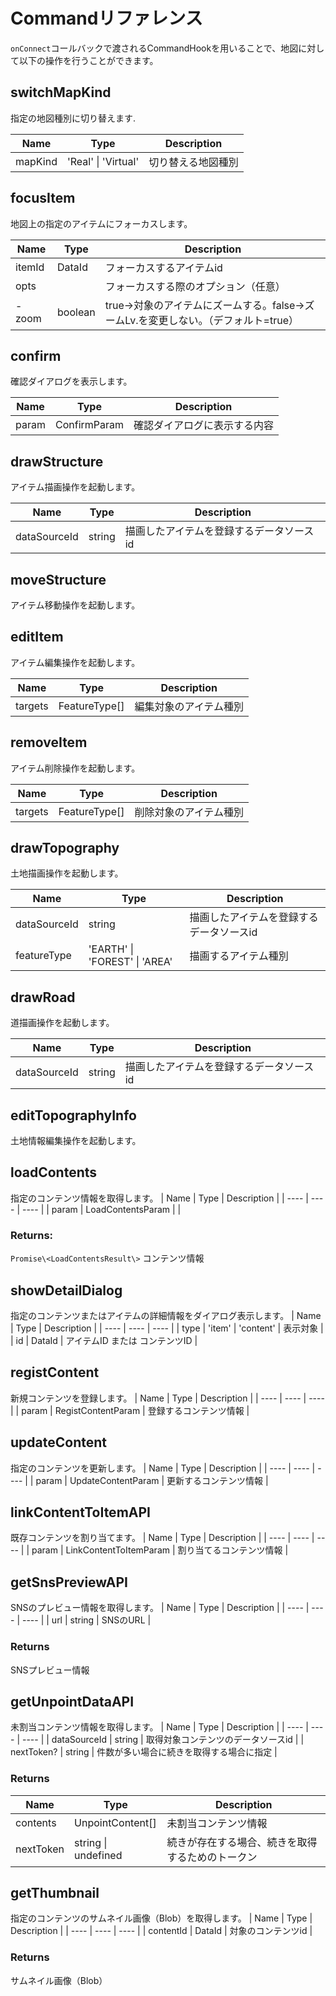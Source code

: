 # Commandリファレンス
`onConnect`コールバックで渡されるCommandHookを用いることで、地図に対して以下の操作を行うことができます。

## switchMapKind
指定の地図種別に切り替えます.

| Name | Type | Description |
| ---- | ---- | ---- |
 |mapKind | 'Real' \| 'Virtual' | 切り替える地図種別 |

## focusItem
地図上の指定のアイテムにフォーカスします。

| Name | Type | Description |
| ---- | ---- | ---- |
| itemId | DataId | フォーカスするアイテムid | 
| opts | | フォーカスする際のオプション（任意） |
| - zoom | boolean | true->対象のアイテムにズームする。false->ズームLv.を変更しない。（デフォルト=true）|

## confirm
確認ダイアログを表示します。

| Name | Type | Description |
| ---- | ---- | ---- |
| param | ConfirmParam | 確認ダイアログに表示する内容 |

## drawStructure
アイテム描画操作を起動します。

| Name | Type | Description |
| ---- | ---- | ---- |
| dataSourceId | string | 描画したアイテムを登録するデータソースid |

## moveStructure
アイテム移動操作を起動します。

## editItem
アイテム編集操作を起動します。

| Name | Type | Description |
| ---- | ---- | ---- |
| targets | FeatureType[] | 編集対象のアイテム種別 |


## removeItem
アイテム削除操作を起動します。

| Name | Type | Description |
| ---- | ---- | ---- |
| targets | FeatureType[] | 削除対象のアイテム種別 |

## drawTopography
土地描画操作を起動します。

| Name | Type | Description |
| ---- | ---- | ---- |
| dataSourceId | string | 描画したアイテムを登録するデータソースid |
| featureType | 'EARTH' \| 'FOREST' \| 'AREA' | 描画するアイテム種別 |

## drawRoad
道描画操作を起動します。

| Name | Type | Description |
| ---- | ---- | ---- |
| dataSourceId | string | 描画したアイテムを登録するデータソースid |

## editTopographyInfo
土地情報編集操作を起動します。

## loadContents
指定のコンテンツ情報を取得します。
| Name | Type | Description |
| ---- | ---- | ---- |
| param | LoadContentsParam | |

### Returns:
`Promise\<LoadContentsResult\>` コンテンツ情報

## showDetailDialog
指定のコンテンツまたはアイテムの詳細情報をダイアログ表示します。
| Name | Type | Description |
| ---- | ---- | ---- |
| type | 'item' \| 'content' | 表示対象 |
| id | DataId | アイテムID または コンテンツID |

## registContent
新規コンテンツを登録します。
| Name | Type | Description |
| ---- | ---- | ---- |
| param | RegistContentParam | 登録するコンテンツ情報 |

## updateContent
指定のコンテンツを更新します。
| Name | Type | Description |
| ---- | ---- | ---- |
| param | UpdateContentParam | 更新するコンテンツ情報 | 

## linkContentToItemAPI
既存コンテンツを割り当てます。
| Name | Type | Description |
| ---- | ---- | ---- |
| param | LinkContentToItemParam | 割り当てるコンテンツ情報 |

## getSnsPreviewAPI
SNSのプレビュー情報を取得します。
| Name | Type | Description |
| ---- | ---- | ---- |
| url | string | SNSのURL |

### Returns
SNSプレビュー情報

## getUnpointDataAPI
未割当コンテンツ情報を取得します。
| Name | Type | Description |
| ---- | ---- | ---- |
| dataSourceId | string | 取得対象コンテンツのデータソースid |
| nextToken? | string | 件数が多い場合に続きを取得する場合に指定 |

### Returns
| Name | Type | Description |
| ---- | ---- | ---- |
| contents | UnpointContent[] | 未割当コンテンツ情報 |
| nextToken | string \| undefined | 続きが存在する場合、続きを取得するためのトークン |

## getThumbnail
指定のコンテンツのサムネイル画像（Blob）を取得します。
| Name | Type | Description |
| ---- | ---- | ---- |
| contentId | DataId | 対象のコンテンツid |

### Returns
サムネイル画像（Blob）
